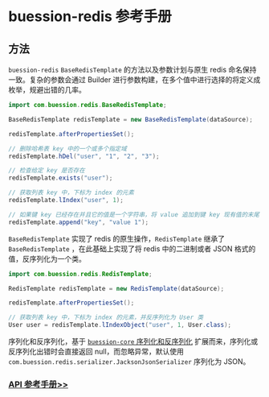 # buession-redis 参考手册


## 方法

`buession-redis` `BaseRedisTemplate` 的方法以及参数计划与原生 redis 命名保持一致。复杂的参数会通过 Builder 进行参数构建，在多个值中进行选择的将定义成枚举，规避出错的几率。

```java
import com.buession.redis.BaseRedisTemplate;

BaseRedisTemplate redisTemplate = new BaseRedisTemplate(dataSource);

redisTemplate.afterPropertiesSet();

// 删除哈希表 key 中的一个或多个指定域
redisTemplate.hDel("user", "1", "2", "3");

// 检查给定 key 是否存在
redisTemplate.exists("user");

// 获取列表 key 中，下标为 index 的元素
redisTemplate.lIndex("user", 1);

// 如果键 key 已经存在并且它的值是一个字符串，将 value 追加到键 key 现有值的末尾
redisTemplate.append("key", "value 1");
```

`BaseRedisTemplate` 实现了 redis 的原生操作，`RedisTemplate` 继承了 `BaseRedisTemplate` ，在此基础上实现了将 redis 中的二进制或者 JSON 格式的值，反序列化为一个类。

```java
import com.buession.redis.RedisTemplate;

RedisTemplate redisTemplate = new RedisTemplate(dataSource);

redisTemplate.afterPropertiesSet();

// 获取列表 key 中，下标为 index 的元素，并反序列化为 User 类
User user = redisTemplate.lIndexObject("user", 1, User.class);
```

序列化和反序列化，基于 [`buession-core` 序列化和反序列化](/manual/3.0/core/serializer.html) 扩展而来，序列化或反序列化出错时会直接返回 null，而忽略异常，默认使用 `com.buession.redis.serializer.JacksonJsonSerializer` 序列化为 JSON。


### [API 参考手册>>](https://javadoc.io/static/com.buession/buession-redis/3.0.0/com/buession/redis/core/command/package-summary.html)